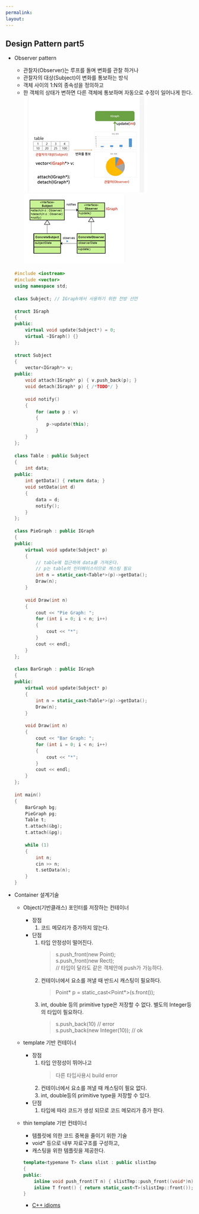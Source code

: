 ```yaml
---
permalink: 
layout:
---
```

## Design Pattern part5

- Observer pattern
    - 관찰자(Observer)는 루프를 돌며 변화를 관찰 하거나
    - 관찰자의 대상(Subject)이 변화를 통보하는 방식
    - 객체 사이의 1:N의 종속성을 정의하고 
    - 한 객체의 상태가 변하면 다른 객체에 통보하며 자동으로 수정이 일어나게 한다.
    ![observer_pattern](../_img/observer_pattern.png)
    ![observer_diagram](../_img/observer_diagram.png)
    ```cpp
    #include <iostream>
    #include <vector>
    using namespace std;

    class Subject; // IGraph에서 사용하기 위한 전방 선언

    struct IGraph
    {
    public:
        virtual void update(Subject*) = 0;
        virtual ~IGraph() {}
    };

    struct Subject
    {
        vector<IGraph*> v;
    public:
        void attach(IGraph* p) { v.push_back(p); }
        void detach(IGraph* p) { /*TODO*/ }

        void notify()
        {
            for (auto p : v)
            {
                p->update(this);
            }
        }
    };

    class Table : public Subject
    {
        int data;
    public:
        int getData() { return data; }
        void setData(int d)
        {
            data = d;
            notify();
        }
    };

    class PieGraph : public IGraph
    {
    public:
        virtual void update(Subject* p)
        {
            // table에 접근하여 data를 가져온다.
            // p는 table의 인터페이스이므로 캐스팅 필요
            int n = static_cast<Table*>(p)->getData();
            Draw(n);
        }

        void Draw(int n)
        {
            cout << "Pie Graph: ";
            for (int i = 0; i < n; i++)
            {
                cout << "*";
            }
            cout << endl;
        }
    };

    class BarGraph : public IGraph
    {
    public:
        virtual void update(Subject* p)
        {
            int n = static_cast<Table*>(p)->getData();
            Draw(n);
        }

        void Draw(int n)
        {
            cout << "Bar Graph: ";
            for (int i = 0; i < n; i++)
            {
                cout << "*";
            }
            cout << endl;
        }
    };

    int main()
    {
        BarGraph bg;
        PieGraph pg;
        Table t;
        t.attach(&bg);
        t.attach(&pg);

        while (1)
        {
            int n;
            cin >> n;
            t.setData(n);
        }
    }
    ```

- Container 설계기술
    - Object(기반클래스) 포인터를 저장하는 컨테이너
        - 장점
            1. 코드 메모리가 증가하지 않는다.
        - 단점
            1. 타입 안정성이 떨어진다.
                > s.push_front(new Point);  
                > s.push_front(new Rect);  
                > // 타입이 달라도 같은 객체안에 push가 가능하다.
            2. 컨테이너에서 요소를 꺼낼 때 반드시 캐스팅이 필요하다.
                > Point* p = static_cast<Point*>(s.front());
            3. int, double 등의 primitive type은 저장할 수 없다.
            별도의 Integer등의 타입이 필요하다.
                > s.push_back(10) // error  
                > s.push_back(new Integer(10)); // ok

    - template 기반 컨테이너
        - 장점
            1. 타입 안정성이 뛰어나고
                > 다른 타입사용시 build error
            2. 컨테이너에서 요소를 꺼낼 때 캐스팅이 필요 없다.
            3. int, double등의 primitive type을 저장할 수 있다.
        - 단점
            1. 타입에 따라 코드가 생성 되므로 코드 메모리가 증가 한다.

    - thin template 기반 컨테이너
        - 템플릿에 의한 코드 중복을 줄이기 위한 기술
        - void* 등으로 내부 자료구조를 구성하고,
        - 캐스팅을 위한 템플릿을 제공한다.
        ```cpp
        template<typemane T> class slist : public slistImp
        {
        public:
            inline void push_front(T n) { slistTmp::push_front((void*)n); }
            inline T front() { return static_cast<T>(slistImp::front()); }
        }
        ```
        - [C++ idioms](https://en.wikibooks.org/wiki/More_C%2B%2B_Idioms)

